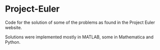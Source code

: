 # Project-Euler
Code for the solution of some of the problems as found in the Project Euler website.

Solutions were implemented mostly in MATLAB, some in Mathematica and Python. 
